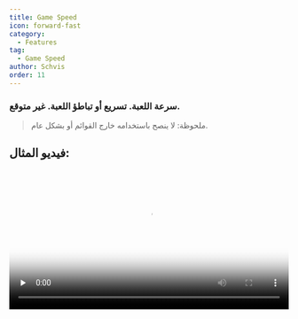 ```yaml
---
title: Game Speed
icon: forward-fast
category:
  - Features
tag:
  - Game Speed
author: Schvis
order: 11
---
```


### سرعة اللعبة. تسريع أو تباطؤ اللعبة. غير متوقع.

>ملحوظة: لا ينصح باستخدامه خارج القوائم أو بشكل عام.

## فيديو المثال:

<video controls preload="none" width="100%" poster="https://nextcloud.atruicardona.xyz/s/5r8a7BqXMBbSWry/preview"><source src="https://nextcloud.atruicardona.xyz/s/5r8a7BqXMBbSWry/download" type="video/mp4"></video>
